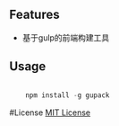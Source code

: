 
## Features

+ 基于gulp的前端构建工具

## Usage

```javascript

    npm install -g gupack

```

#License
[MIT License](https://en.wikipedia.org/wiki/MIT_License)